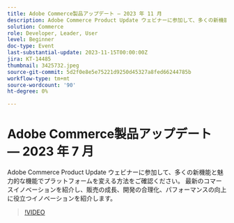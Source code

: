 ```yaml
---
title: Adobe Commerce製品アップデート — 2023 年 11 月
description: Adobe Commerce Product Update ウェビナーに参加して、多くの新機能と魅力的な機能でプラットフォームを変える方法をご確認ください。 最新のコマースイノベーションを紹介し、販売の成長、開発の合理化、パフォーマンスの向上に役立つイノベーションを紹介します。
solution: Commerce
role: Developer, Leader, User
level: Beginner
doc-type: Event
last-substantial-update: 2023-11-15T00:00:00Z
jira: KT-14485
thumbnail: 3425732.jpeg
source-git-commit: 5d2f0e8e5e75221d9250d45327a8fed66244785b
workflow-type: tm+mt
source-wordcount: '90'
ht-degree: 0%

---
```


# Adobe Commerce製品アップデート — 2023 年 7 月

Adobe Commerce Product Update ウェビナーに参加して、多くの新機能と魅力的な機能でプラットフォームを変える方法をご確認ください。 最新のコマースイノベーションを紹介し、販売の成長、開発の合理化、パフォーマンスの向上に役立つイノベーションを紹介します。

>[!VIDEO](https://video.tv.adobe.com/v/3425732/?learn=on)